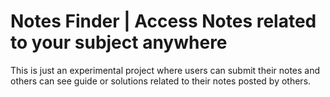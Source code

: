 # Notes Finder | Access Notes related to your subject anywhere
This is just an experimental project where users can submit their notes and others can see guide or solutions related to their notes posted by others.
